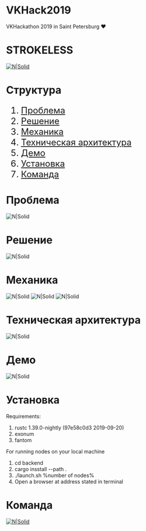 # VKHack2019
VKHackathon 2019 in Saint Petersburg ♥

# STROKELESS

[![N|Solid](images/Team.png)](http://startblock.online)

# Структура

<ol type="1" style="font-size: x-large;">
<li> <a href="https://github.com/kanzeparov/VKHack2019#проблема">Проблема</a>
<li> <a href="https://github.com/kanzeparov/VKHack2019#решение">Решение</a>
<li> <a href="https://github.com/kanzeparov/VKHack2019#механика">Механика</a>
<li> <a href="https://github.com/kanzeparov/VKHack2019#техническая-архитектура">Техническая архитектура</a>
<li> <a href="https://github.com/kanzeparov/VKHack2019#демо">Демо</a>
<li> <a href="https://github.com/kanzeparov/VKHack2019#установка">Установка</a>  
<li> <a href="https://github.com/kanzeparov/VKHack2019#решение">Команда</a>
</ol>


# Проблема

![N|Solid](images/5.png)

# Решение

![N|Solid](images/6.png)

# Механика

![N|Solid](images/7.png)
![N|Solid](images/8.png) 
![N|Solid](images/9.png)

# Техническая архитектура

![N|Solid](images/10.png) 

# Демо

![N|Solid](images/11.png) 

# Установка

Requirements:
1. rustc 1.39.0-nightly (97e58c0d3 2019-09-20)
2. exonum
3. fantom

For running nodes on your local machine
1. cd backend
2. cargo insstall --path .
3. ./launch.sh %number of nodes%
4. Open a browser at address stated in terminal

# Команда

[![N|Solid](images/Team.png)](http://startblock.online)

